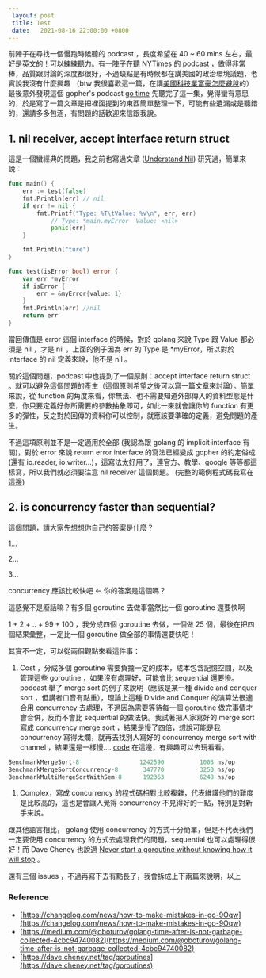```yaml
---
 layout: post
 title: Test
 date:   2021-08-16 22:00:00 +0800
---
```


前陣子在尋找一個慢跑時候聽的 podcast ，長度希望在 40 ~ 60 mins 左右，最好是英文的！可以練練聽力。有一陣子在聽 NYTimes 的 podcast ，做得非常棒，品質跟討論的深度都很好，不過缺點是有時候都在講美國的政治環境議題，老實說我沒有什麼興趣 （btw 我很喜歡這一篇，在講[美國科技業富豪怎麼避稅](https://www.nytimes.com/2021/06/15/podcasts/the-daily/jeff-bezos-elon-musk-billionaires-taxes.html)的）最後意外發現這個 gopher's podcast  [go time](https://changelog.com/gotime)  先聽完了這一集，覺得蠻有意思的，於是寫了一篇文章是把裡面提到的東西簡單整理一下，可能有些遺漏或是聽錯的，還請多多包涵，有問題的話歡迎來信跟我說。

## 1. nil receiver, accept interface return struct

這是一個蠻經典的問題，我之前也寫過文章 ([Understand Nil](https://tingyuchang.github.io/2021-08-08-understand-nil/)) 研究過，簡單來說：

```go
func main() {
	err := test(false)
	fmt.Println(err) // nil
	if err != nil {
	    fmt.Printf("Type: %T\tValue: %v\n", err, err)
			// Type: *main.myError	Value: <nil>
			panic(err)
	}

	fmt.Println("ture")
}

func test(isError bool) error {
	var err *myError
	if isError {
		err = &myError{value: 1}
	}
    fmt.Println(err) //nil 
	return err
}
```

當回傳值是 error 這個 interface 的時候，對於 golang 來說 Type 跟 Value 都必須是 nil ，才是 nil ，上面的例子因為 err 的 Type 是 *myError，所以對於 interface 的 nil 定義來說，他不是 nil 。

關於這個問題，podcast 中也提到了一個原則：accept interface return struct 。就可以避免這個問題的產生（這個原則希望之後可以寫一篇文章來討論）。簡單來說，從 function 的角度來看，你無法、也不需要知道外部傳入的資料型態是什麼，你只要定義好你所需要的參數抽象即可，如此一來就會讓你的 function 有更多的彈性，反之對於回傳的資料你可以控制，就應該要準確的定義，避免問題的產生。

不過這項原則並不是一定適用於全部 (我認為跟 golang 的 implicit interface 有關)，對於 error 來說 return error interface 的寫法已經變成 gopher 的約定俗成 (還有 io.reader, io.writer...)，這寫法太好用了，連官方、教學、google 等等都這樣寫，所以我們就必須要注意 nil receiver 這個問題。 (完整的範例程式碼我寫在[這邊](https://play.golang.org/p/gyQQqYKiZ61))

## 2. is concurrency faster than sequential?

這個問題，請大家先想想你自己的答案是什麼？

1...

2...

3...

concurrency 應該比較快吧 ← 你的答案是這個嗎？

這感覺不是廢話嘛？有多個 goroutine 去做事當然比一個 goroutine 還要快啊

1 + 2 + .. + 99 + 100 ，我分成四個 goroutine 去做，一個做 25 個，最後在把四個結果彙整，一定比一個 goroutine 做全部的事情還要快吧！ 

其實不一定，可以從兩個觀點來看這件事：

1. Cost ，分成多個 goroutine 需要負擔一定的成本，成本包含記憶空間，以及管理這些 goroutine ，如果沒有處理好，可能會比 sequential 還要慘。podcast 舉了 merge sort 的例子來說明（應該是某一種 divide and conquer  sort ，但講者口音有點重），理論上這種 Divide and Conquer 的演算法很適合用 concurrency 去處理，不過因為需要等待每一個 goroutine 做完事情才會合併，反而不會比 sequential 的做法快。我試著把人家寫好的 merge sort 寫成 concurrency merge sort ，結果是慢了四倍，想說可能是我 concurrency 寫得太爛，就再去找別人寫好的  concurrency merge sort with channel ，結果還是一樣慢.... [code](https://play.golang.org/p/iwOmS8tuK6V) 在這邊，有興趣可以去玩看看。

```go
BenchmarkMergeSort-8               	 1242590	      1003 ns/op
BenchmarkMergeSortConcurrency-8    	  347770	      3250 ns/op
BenchmarkMultiMergeSortWithSem-8   	  192363	      6248 ns/op
```

1. Complex，寫成 concurrency 的程式碼相對比較複雜，代表維護他們的難度是比較高的，這也是會讓人覺得 concurrency 不見得好的一點，特別是對新手來說。

跟其他語言相比， golang 使用 concurrency 的方式十分簡單，但是不代表我們一定要使用 concurrency 的方式去處理我們的問題，sequential 也可以處理得很好！而 Dave Cheney 也說過 [Never start a goroutine without knowing how it will stop](https://dave.cheney.net/tag/goroutines) 。

還有三個 issues ，不過再寫下去有點長了，我會拆成上下兩篇來說明，以上

### Reference

- [https://changelog.com/news/how-to-make-mistakes-in-go-9Oqw](https://changelog.com/news/how-to-make-mistakes-in-go-9Oqw)
- [https://medium.com/@oboturov/golang-time-after-is-not-garbage-collected-4cbc94740082](https://medium.com/@oboturov/golang-time-after-is-not-garbage-collected-4cbc94740082)
- [https://dave.cheney.net/tag/goroutines](https://dave.cheney.net/tag/goroutines)